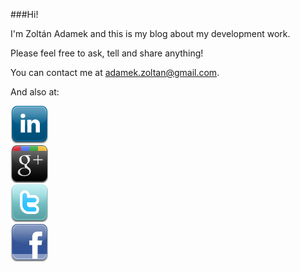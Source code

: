 ###Hi!

I'm Zoltán Adamek and this is my blog about my development work.

Please feel free to ask, tell and share anything!

You can contact me at [adamek.zoltan@gmail.com](mailto:adamek.zoltan@gmail.com).

And also at:
<div class="row">
  <div class="three phone-one columns">
  <a href="http://hu.linkedin.com/in/zoltanadamek"><img src="/images/social-icons/linkedin.png" alt="LinkedIn"/></a>
  </div>
  <div class="three phone-one columns">
  <a href="https://plus.google.com/112581463802157713574"><img src="/images/social-icons/googleplus.png" alt="Google+"/></a>
  </div>
  <div class="three phone-one columns">
  <a href="http://twitter.com/djscorchio"><img src="/images/social-icons/twitter.png" alt="Twitter"/></a>
  </div>
  <div class="three phone-one columns">
  <a href="http://facebook.com/djscorchio"><img src="/images/social-icons/facebook.png" alt="Facebook"/></a>
  </div>
</div>
